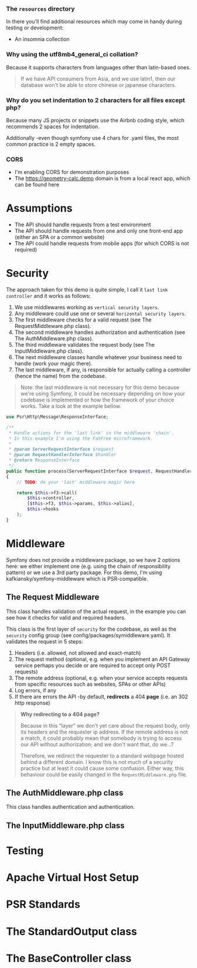 ### The `resources` directory

In there you'll find additional resources which may come in handy during testing or development:

- An insomnia collection


### Why using the utf8mb4_general_ci collation?

Because it supports characters from languages other than latin-based ones.

> If we have API consumers from Asia, and we use latin1, then our database won't be able to store chinese or japanese characters. 


### Why do you set indentation to 2 characters for all files except php?

Because many JS projects or snippets use the Airbnb coding style, which recommends 2 spaces for indentation.

Additionally -even though symfony use 4 chars for .yaml files, the most common practice is 2 empty spaces.


### CORS

- I'm enabling CORS for demonstration purposes
- The https://geometry-calc.demo domain is from a local react app, which can be found here

# Assumptions
- The API should handle requests from a test environment
- The API should handle requests from one and only one front-end app (either an SPA or a common website)
- The API could handle requests from mobile apps (for which CORS is not required)

# Security
The approach taken for this demo is quite simple, I call it `last link controller` and it works as follows:

1. We use middlewares working as `vertical security layers`.
2. Any middleware could use one or several `horizontal security layers`.
3. The first middleware checks for a valid request (see The RequestMiddleware.php class).
4. The second middleware handles authorization and authentication (see The AuthMiddleware.php class).
4. The third middleware validates the request body (see The InputMiddleware.php class).
5. The next middleware classes handle whatever your business need to handle (work your magic there).
6. The last middleware, if any, is responsible for actually calling a controller (hence the name) from the codebase.

> Note: the last middleware is not necessary for this demo because we're using Symfony, it could be necessary depending on how your codebase is implemented or how the framework of your choice works. Take a look at the example bellow.

```php
use Psr\Http\Message\ResponseInterface;

/**
 * Handle actions for the 'last link' in the middleware 'chain'.
 * In this example I'm using the FatFree microframework.
 * 
 * @param ServerRequestInterface $request
 * @param RequestHandlerInterface $handler
 * @return ResponseInterface
 */
public function process(ServerRequestInterface $request, RequestHandlerInterface $handler): ResponseInterface
{
    // TODO: do your 'last' middleware magic here

    return $this->f3->call(
        $this->controller,
        [$this->f3, $this->params, $this->alias],
        $this->hooks
    );
}
```


# Middleware

Symfony does not provide a middleware package, so we have 2 options here: we either implement one (e.g. using the chain of responsibility pattern) or we use a 3rd party package. For this demo, I'm using kafkiansky/symfony-middleware which is PSR-compatible.


## The Request Middleware

This class handles validation of the actual request, in the example you can see how it checks for valid and required headers.

This class is the first layer of `security` for the codebase, as well as the `security` config group (see config/packages/symiddleware.yaml). It validates the request in 5 steps:

1. Headers (i.e. allowed, not allowed and exact-match)
2. The request method (optional, e.g. when you implement an API Gateway service perhaps you decide or are required to accept only POST requests)
3. The remote address (optional, e.g. when your service accepts requests from specific resources such as websites, SPAs or other APIs)
4. Log errors, if any
5. If there are errors the API -by default, **redirects** a 404 **page** (i.e. an 302 http response)

> **Why redirecting to a 404 page?**
> 
> Because in this "layer" we don't yet care about the request body, only its headers and the requester ip address.
> If the remote address is not a match, it could probably mean that somebody is trying to access our API without authorization; and we don't want that, do we...?
>
> Therefore, we redirect the requester to a standard webpage hosted behind a different domain. I know this is not much of a security practice but at least it could cause some confusion. Either way, this behaviour could be easily changed in the `RequestMiddleware.php` file.


## The AuthMiddleware.php class

This class handles authentication and authentication.


## The InputMiddleware.php class

# Testing

# Apache Virtual Host Setup

# PSR Standards

# The StandardOutput class

# The BaseController class
